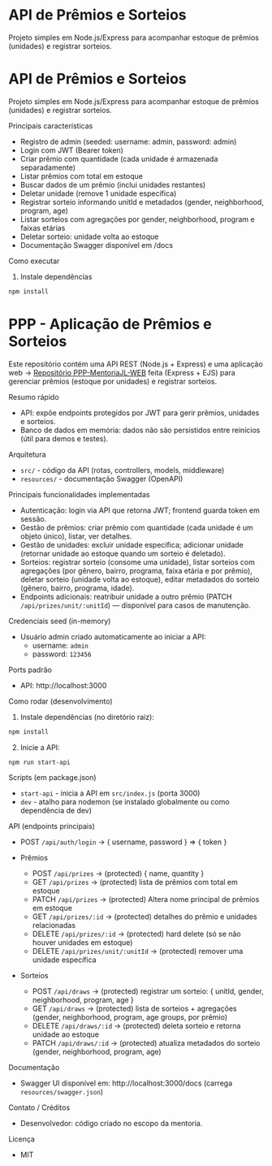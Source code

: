 # API de Prêmios e Sorteios

Projeto simples em Node.js/Express para acompanhar estoque de prêmios (unidades) e registrar sorteios.
# API de Prêmios e Sorteios

Projeto simples em Node.js/Express para acompanhar estoque de prêmios (unidades) e registrar sorteios.

Principais características
- Registro de admin (seeded: username: admin, password: admin)
- Login com JWT (Bearer token)
- Criar prêmio com quantidade (cada unidade é armazenada separadamente)
- Listar prêmios com total em estoque
- Buscar dados de um prêmio (inclui unidades restantes)
- Deletar unidade (remove 1 unidade específica)
- Registrar sorteio informando unitId e metadados (gender, neighborhood, program, age)
- Listar sorteios com agregações por gender, neighborhood, program e faixas etárias
- Deletar sorteio: unidade volta ao estoque
- Documentação Swagger disponível em /docs

Como executar

1. Instale dependências

```bash
npm install
```

# PPP - Aplicação de Prêmios e Sorteios

Este repositório contém uma API REST (Node.js + Express) e uma aplicação web -> [Repositório PPP-MentoriaJL-WEB](https://github.com/djalmamelos/ppp-mentoriaJL-WEB) feita 
 (Express + EJS) para gerenciar prêmios (estoque por unidades) e registrar sorteios.

Resumo rápido
- API: expõe endpoints protegidos por JWT para gerir prêmios, unidades e sorteios.
- Banco de dados em memória: dados não são persistidos entre reinícios (útil para demos e testes).

Arquitetura
- `src/` - código da API (rotas, controllers, models, middleware)
- `resources/` - documentação Swagger (OpenAPI)

Principais funcionalidades implementadas
- Autenticação: login via API que retorna JWT; frontend guarda token em sessão.
- Gestão de prêmios: criar prêmio com quantidade (cada unidade é um objeto único), listar, ver detalhes.
- Gestão de unidades: excluir unidade específica; adicionar unidade (retornar unidade ao estoque quando um sorteio é deletado).
- Sorteios: registrar sorteio (consome uma unidade), listar sorteios com agregações (por gênero, bairro, programa, faixa etária e por prêmio), deletar sorteio (unidade volta ao estoque), editar metadados do sorteio (gênero, bairro, programa, idade).
- Endpoints adicionais: reatribuir unidade a outro prêmio (PATCH `/api/prizes/unit/:unitId`) — disponível para casos de manutenção.

Credenciais seed (in-memory)
- Usuário admin criado automaticamente ao iniciar a API:
	- username: `admin`
	- password: `123456`

Ports padrão
- API: http://localhost:3000


Como rodar (desenvolvimento)
1. Instale dependências (no diretório raiz):

```bash
npm install
```

2. Inicie a API:

```bash
npm run start-api
```


Scripts (em package.json)
- `start-api` - inicia a API em `src/index.js` (porta 3000)
- `dev` - atalho para nodemon (se instalado globalmente ou como dependência de dev)

API (endpoints principais)
- POST `/api/auth/login` -> { username, password } => { token }

- Prêmios
	- POST `/api/prizes` -> (protected) { name, quantity }
	- GET `/api/prizes` -> (protected) lista de prêmios com total em estoque
    - PATCH `/api/prizes` -> (protected) Altera nome principal de prêmios em estoque
	- GET `/api/prizes/:id` -> (protected) detalhes do prêmio e unidades relacionadas
	- DELETE `/api/prizes/:id` -> (protected) hard delete (só se não houver unidades em estoque)
	- DELETE `/api/prizes/unit/:unitId` -> (protected) remover uma unidade específica
	
- Sorteios
	- POST `/api/draws` -> (protected) registrar um sorteio: { unitId, gender, neighborhood, program, age }
	- GET `/api/draws` -> (protected) lista de sorteios + agregações (gender, neighborhood, program, age groups, por prêmio)
	- DELETE `/api/draws/:id` -> (protected) deleta sorteio e retorna unidade ao estoque
	- PATCH `/api/draws/:id` -> (protected) atualiza metadados do sorteio (gender, neighborhood, program, age)

Documentação
- Swagger UI disponível em: http://localhost:3000/docs (carrega `resources/swagger.json`)


Contato / Créditos
- Desenvolvedor: código criado no escopo da mentoria.

Licença
- MIT
